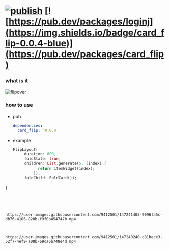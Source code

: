 # [![publish](https://github.com/ZuYun/card_flip/actions/workflows/publish.yml/badge.svg)](https://github.com/ZuYun/card_flip/actions/workflows/publish.yml)  [![https://pub.dev/packages/loginj](https://img.shields.io/badge/card_flip-0.0.4-blue)](https://pub.dev/packages/card_flip)  

### what is it

![flipover](https://raw.githubusercontent.com/ZuYun/card_flip/main/preview/flip_cards.gif)

### how to use
 - pub

   ```yaml
   dependencies:
     card_flip: ^0.0.4
   ```

 - example

   ```dart
   FlipLayout(
        duration: 800,
        foldState: true,
        children: List.generate(5, (index) {
              return itemWidget(index);
        	}),
        foldChild: FoldCard());
  }
   ```

   
   

https://user-images.githubusercontent.com/9412501/147241403-9096fa5c-db76-4106-828b-f9f0b454747b.mp4


   
https://user-images.githubusercontent.com/9412501/147240240-c81bece3-52f7-4ef9-a08b-69ca6b748e4d.mp4
